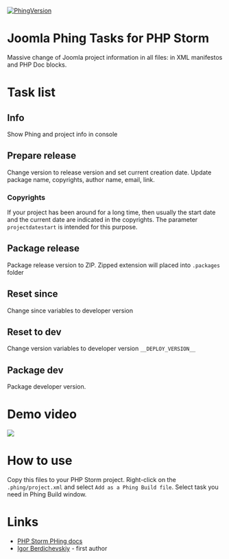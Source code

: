 [![PhingVersion](https://img.shields.io/badge/Phing-2.x-orange.svg?label=Phing%20Verison)]()
# Joomla Phing Tasks for PHP Storm
Massive change of Joomla project information in all files: in XML manifestos and PHP Doc blocks.

# Task list
## Info
Show Phing and project info in console
## Prepare release
Change version to release version and set current creation date. Update package name, copyrights, author name, email, link.
### Copyrights
If your project has been around for a long time, then usually the start date and the current date are indicated in the copyrights. The parameter `projectdatestart` is intended for this purpose.
## Package release
Package release version to ZIP. Zipped extension will placed into `.packages` folder
## Reset since
Change since variables to developer version
## Reset to dev
Change version variables to developer version `__DEPLOY_VERSION__`
## Package dev
Package developer version.

# Demo video
[![](https://img.youtube.com/vi/z64SPHc6TCA/0.jpg)](https://www.youtube.com/watch?v=z64SPHc6TCA)

# How to use
Copy this files to your PHP Storm project. Right-click on the `.phing/project.xml` and select `Add as a Phing Build file`. Select task you need in Phing Build window. 

# Links
- [PHP Storm PHing docs](https://www.jetbrains.com/help/phpstorm/using-phing.html)
- [Igor Berdichevskiy](https://github.com/Septdir) - first author